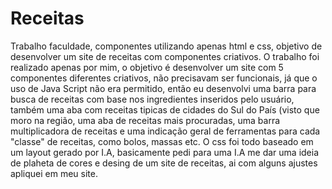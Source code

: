 # Receitas
Trabalho faculdade, componentes utilizando apenas html e css, objetivo de desenvolver um site de receitas com componentes criativos.
O trabalho foi realizado apenas por mim, o objetivo é desenvolver um site com 5 componentes diferentes criativos, não precisavam ser funcionais, já que o uso de Java Script não era permitido, então eu desenvolvi uma barra para busca de receitas com base nos ingredientes inseridos pelo usuário, também uma aba com receitas tipicas de cidades do Sul do País (visto que moro na região, uma aba de receitas mais procuradas, uma barra multiplicadora de receitas e uma indicação geral de ferramentas para cada "classe" de receitas, como bolos, massas etc.
 O css foi todo baseado em um layout gerado por I.A, basicamente pedi para uma I.A me dar uma ideia de plaheta de cores e desing de um site de receitas, ai com alguns ajustes apliquei em meu site.
